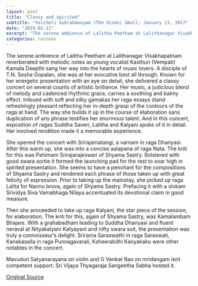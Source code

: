 ```yaml
---
layout: post
title: "Classy and spirited"
subtitle: "Velcheti Subrahmanyam (The Hindu) &bull; January 13, 2017"
date: "2019-01-11"
excerpt: "The serene ambience of Lalitha Peetham at Lalithanagar Visakhapatnam reverberated with melodic notes as young vocalist Kasthuri (Vempati) Kamala Deepthi sang her way into the hearts of music lovers."
categories: reviews
---
```

The serene ambience of Lalitha Peetham at Lalithanagar Visakhapatnam reverberated with melodic notes as young vocalist Kasthuri (Vempati) Kamala Deepthi sang her way into the hearts of music lovers. A disciple of T.N. Sesha Gopalan, she was at her evocative best all through. Known for her energetic presentation with an eye on detail, she delivered a classy concert on several counts of artistic brilliance. Her music, a judicious blend of melody and cadenced rhythmic grace, carries a soothing and balmy effect. Imbued with soft and silky gamakas her raga essays stand refreshingly pleasant reflecting her in-depth grasp of the contours of the raga at hand. The way she builds it up in the course of elaboration sans duplication of any phrase testifies her enormous talent. And in this concert, exposition of ragas Suddha Saveri, Lalitha and Kalyani spoke of it in detail. Her involved rendition made it a memorable experience.

She opened the concert with Srirajamatangi, a varnam in raga Dhanyasi. After this warm up, she was into a concise aalapana of raga Nata. The kriti for this was Pahimam Srirajarajeswari of Shyama Sastry. Bolstered with good swara sortie it formed the launching pad for the rest to soar high in spirited presentation. She seems to have a penchant for the compositions of Shyama Sastry and rendered each phrase of those taken up with great felicity of expression. Prior to taking up the mainstay, she picked up raga Lalita for Nannu brova, again of Shyama Sastry. Prefacing it with a slokam Srividya Siva Vamabhaga Nilaya accentuated its devotional claim in good measure.

Then she proceeded to take up raga Kalyani, the star piece of the session, for elaboration. The kriti for this, again of Shyama Sastry, was Kamalambam Bhajare. With a grahabedham leading to Suddha Dhanyasi and fluent neraval at Nityakalyani Katyayani and nifty swara suit, the presentation was truly a connoisseur’s delight. Srirama Saraswathi in raga Saraswati, Kanakasaila in raga Punnagavarali, Ksheerabdhi Kanyakaku were other notables in the concert.

Mavuduri Satyanarayana on violin and G Venkat Rao on mridangam lent competent support. Sri Vijaya Thyagaraja Sangeetha Sabha hosted it.

[Original Source](https://www.thehindu.com/entertainment/music/Classy-and-spirited/article17035706.ece)

